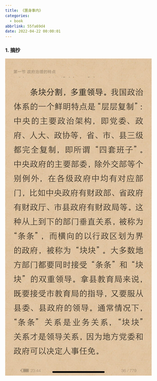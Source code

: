 ```yaml
---
title: 《置身事内》
categories:
  - book
abbrlink: 55fa69d4
date: 2022-04-22 00:00:01
---
```


### 1.  摘抄

![1](2022-04-22置身事内/1.jpg)

